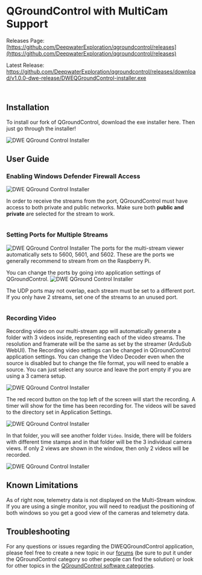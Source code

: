 # QGroundControl with MultiCam Support

Releases Page: [https://github.com/DeepwaterExploration/qgroundcontrol/releases](https://github.com/DeepwaterExploration/qgroundcontrol/releases)

Latest Release: <https://github.com/DeepwaterExploration/qgroundcontrol/releases/download/v1.0.0-dwe-release/DWEQGroundControl-installer.exe>

```{note} DWE QGroundControl is no longer in beta as of December 22nd
```

```{important} Make sure you install the [Companion BETA](https://docs.bluerobotics.com/ardusub-zola/software/companion/1.0/) software for plug-and-play multi-camera support with the exploreHD. Additionally, it is recommended to burn the *lower bandwidth firmware* when using more than **two cameras** which is documented [here](firmware).
```

## Installation

To install our fork of QGroundControl, download the exe installer here. Then just go through the installer!

![DWE QGround Control Installer](../img/qgroundcontrol/DweQGroundInstaller.jpg)

## User Guide

### Enabling Windows Defender Firewall Access

![DWE QGround Control Installer](../img/qgroundcontrol/qgroundfirewall.jpg)

In order to receive the streams from the port, QGroundControl must have access to both private and public networks. Make sure both **public and private** are selected for the stream to work.

```{important} If you did not allow QGroundControl to have access to communicate through the network and you are unable to view streams, it is still possible to allow the application through the firewall.
```

### Setting Ports for Multiple Streams

![DWE QGround Control Installer](../img/qgroundcontrol/DweQGroundStream.jpg)
The ports for the multi-stream viewer automatically sets to 5600, 5601, and 5602. These are the ports we generally recommend to stream from on the Raspberry Pi.

You can change the ports by going into application settings of QGroundControl.
![DWE QGround Control Installer](../img/qgroundcontrol/DweQGroundPorts.jpg)

The UDP ports may not overlap, each stream must be set to a different port. If you only have 2 streams, set one of the streams to an unused port.

```{note} You can still use the normal video stream which would allow you to have 4 camera views maximum. This is ideal for 2 monitor setups where you can have the DWEQGroundControl window on one monitor and the Multi-Video Context window on another. You will need 4 unused USB ports on the RPi to stream 4 cameras from it.
```

### Recording Video

Recording video on our multi-stream app will automatically generate a folder with 3 videos inside, representing each of the video streams. The resolution and framerate will be the same as set by the streamer (ArduSub WebUI). The Recording video settings can be changed in QGroundControl application settings. You can change the Video Decoder even when the source is disabled but to change the file format, you will need to enable a source. You can just select any source and leave the port empty if you are using a 3 camera setup. 

![DWE QGround Control Installer](../img/qgroundcontrol/DweQGroundRecording.jpg)

The red record button on the top left of the screen will start the recording. A timer will show for the time has been recording for. The videos will be saved to the directory set in Application Settings.

![DWE QGround Control Installer](../img/qgroundcontrol/DweQGroundFolder.jpg)

In that folder, you will see another folder `Video`. Inside, there will be folders with different time stamps and in that folder will be the 3 individual camera views. If only 2 views are shown in the window, then only 2 videos will be recorded. 

![DWE QGround Control Installer](../img/qgroundcontrol/DweQGroundFolderSaved.jpg)

## Known Limitations
As of right now, telemetry data is not displayed on the Multi-Stream window. If you are using a single monitor, you will need to readjust the positioning of both windows so you get a good view of the cameras and telemetry data. 

## Troubleshooting

For any questions or issues regarding the DWEQGroundControl application, please feel free to create a new topic in our [forums](https://discuss.exploredeepwater.com/) (be sure to put it under the QGroundControl category so other people can find the solution) or look for other topics in the [QGroundControl software categories](https://discuss.exploredeepwater.com/c/dwe-software/qgroundcontrol/9).
